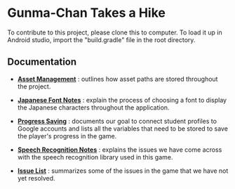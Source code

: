# Gunma-Chan Takes a Hike

To contribute to this project, please clone this to computer.
To load it up in Android studio, import the "build.gradle" file in the root directory.

## Documentation

- [__Asset Management__](/doc/asset_management.md) : outlines how asset paths are stored throughout the project.

- [__Japanese Font Notes__](/doc/japanese_font.md) : explain the process of choosing a font to display the Japanese characters throughout the application.

- [__Progress Saving__](/doc/progress_saving.md) : documents our goal to connect student profiles to Google accounts and lists all the variables that need to be stored to save the player's progress in the game.

- [__Speech Recognition Notes__](/doc/speech_recognition.md) : explains the issues we have come across with the speech recognition library used in this game.

- [__Issue List__](/doc/issue_list.md) : summarizes some of the issues in the game that we have not yet resolved.
